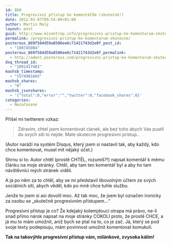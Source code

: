 ```yaml
---
id: 860
title: Progresivní přístup ke komentářům (skutečně!)
date: 2012-03-07T09:54:00+01:00
author: Martin Malý
layout: post
guid: http://www.misantrop.info/progresivni-pristup-ke-komentarum-skutecne/
permalink: /progresivni-pristup-ke-komentarum-skutecne/
posterous_869f584d59a8506ee6c71421743d2e0f_post_id:
  - "108745084"
posterous_869f584d59a8506ee6c71421743d2e0f_permalink:
  - http://adent.posterous.com/progresivni-pristup-ke-komentarum-skutecne
dsq_thread_id:
  - "1091417483"
mashsb_timestamp:
  - "1574981603"
mashsb_shares:
  - "0"
mashsb_jsonshares:
  - '{"total":0,"error":"","twitter":0,"facebook_shares":0}'
categories:
  - Nezařazené
---
```

Přišel mi twitterem vzkaz:

<blockquote class="posterous_short_quote">
  <p>
    Zdravim, chtel jsem komentovat clanek, ale bez toho abych Vas pustil do svych siti to nejde. Mate skutecne progresivni pristup..
  </p>
</blockquote>

(Autor naráží na systém Disqus, který jsem si nastavil tak, aby každý, kdo chce komentovat, musel mít nějaký účet.)

Shrnu si to: Autor chtěl (prostě CHTĚL, rozumíš?!) napsat komentář k mému článku na moje stránky. Chtěl, aby tam ten komentář byl a aby ho tam návštěvníci mých stránek viděli.

A já po něm za to chtěl, aby se mi představil libovolným účtem ze svých sociálních sítí, abych věděl, kdo po mně chce tuhle službu.

Jenže to jsem si asi dovolil moc. Až tak moc, že jsem byl označen ironicky za osobu se &#8222;skutečně progresivním přístupem&#8230;&#8220;

Progresivní přístup je co? Že kdejaký kolemjdoucí otrapa má právo, ne-li snad přímo nárok napsat na moje stránky COKOLI proto, že prostě CHCE, a já mu to mám umožnit, aniž bych se ptal na to, co je zač. Já, který se pod svoje texty podepisuju, mám povinnost umožnit komentovat komukoli.

**Tak na takovýhle progresivní přístup vám, milánkové, zvysoka kálím!**